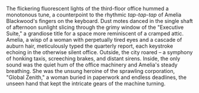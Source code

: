 The flickering fluorescent lights of the third-floor office hummed a monotonous tune, a counterpoint to the rhythmic *tap-tap-tap* of Amelia Blackwood's fingers on the keyboard.  Dust motes danced in the single shaft of afternoon sunlight slicing through the grimy window of the "Executive Suite," a grandiose title for a space more reminiscent of a cramped attic.  Amelia, a wisp of a woman with perpetually tired eyes and a cascade of auburn hair, meticulously typed the quarterly report, each keystroke echoing in the otherwise silent office.  Outside, the city roared – a symphony of honking taxis, screeching brakes, and distant sirens.  Inside, the only sound was the quiet hum of the office machinery and Amelia's steady breathing.  She was the unsung heroine of the sprawling corporation, "Global Zenith," a woman buried in paperwork and endless deadlines, the unseen hand that kept the intricate gears of the machine turning.
